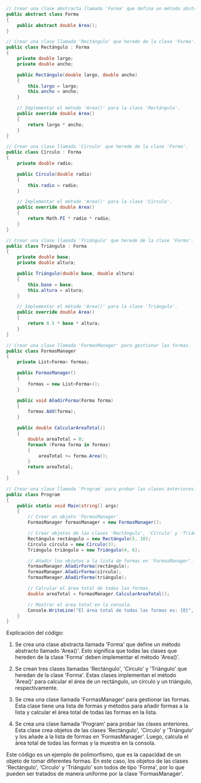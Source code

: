 ```c#
// Crear una clase abstracta llamada 'Forma' que defina un método abstracto llamado 'Area()'.
public abstract class Forma
{
    public abstract double Area();
}

// Crear una clase llamada 'Rectángulo' que herede de la clase 'Forma'.
public class Rectángulo : Forma
{
    private double largo;
    private double ancho;

    public Rectángulo(double largo, double ancho)
    {
        this.largo = largo;
        this.ancho = ancho;
    }

    // Implementar el método 'Area()' para la clase 'Rectángulo'.
    public override double Area()
    {
        return largo * ancho;
    }
}

// Crear una clase llamada 'Círculo' que herede de la clase 'Forma'.
public class Círculo : Forma
{
    private double radio;

    public Círculo(double radio)
    {
        this.radio = radio;
    }

    // Implementar el método 'Area()' para la clase 'Círculo'.
    public override double Area()
    {
        return Math.PI * radio * radio;
    }
}

// Crear una clase llamada 'Triángulo' que herede de la clase 'Forma'.
public class Triángulo : Forma
{
    private double base;
    private double altura;

    public Triángulo(double base, double altura)
    {
        this.base = base;
        this.altura = altura;
    }

    // Implementar el método 'Area()' para la clase 'Triángulo'.
    public override double Area()
    {
        return 0.5 * base * altura;
    }
}

// Crear una clase llamada 'FormasManager' para gestionar las formas.
public class FormasManager
{
    private List<Forma> formas;

    public FormasManager()
    {
        formas = new List<Forma>();
    }

    public void AñadirForma(Forma forma)
    {
        formas.Add(forma);
    }

    public double CalcularAreaTotal()
    {
        double areaTotal = 0;
        foreach (Forma forma in formas)
        {
            areaTotal += forma.Area();
        }
        return areaTotal;
    }
}

// Crear una clase llamada 'Program' para probar las clases anteriores.
public class Program
{
    public static void Main(string[] args)
    {
        // Crear un objeto 'FormasManager'.
        FormasManager formasManager = new FormasManager();

        // Crear objetos de las clases 'Rectángulo', 'Círculo' y 'Triángulo'.
        Rectángulo rectángulo = new Rectángulo(5, 10);
        Círculo círculo = new Círculo(3);
        Triángulo triángulo = new Triángulo(4, 6);

        // Añadir los objetos a la lista de formas en 'FormasManager'.
        formasManager.AñadirForma(rectángulo);
        formasManager.AñadirForma(círculo);
        formasManager.AñadirForma(triángulo);

        // Calcular el área total de todas las formas.
        double areaTotal = formasManager.CalcularAreaTotal();

        // Mostrar el área total en la consola.
        Console.WriteLine("El área total de todas las formas es: {0}", areaTotal);
    }
}
```

Explicación del código:

1. Se crea una clase abstracta llamada 'Forma' que define un método abstracto llamado 'Area()'. Esto significa que todas las clases que hereden de la clase 'Forma' deben implementar el método 'Area()'.

2. Se crean tres clases llamadas 'Rectángulo', 'Círculo' y 'Triángulo' que heredan de la clase 'Forma'. Estas clases implementan el método 'Area()' para calcular el área de un rectángulo, un círculo y un triángulo, respectivamente.

3. Se crea una clase llamada 'FormasManager' para gestionar las formas. Esta clase tiene una lista de formas y métodos para añadir formas a la lista y calcular el área total de todas las formas en la lista.

4. Se crea una clase llamada 'Program' para probar las clases anteriores. Esta clase crea objetos de las clases 'Rectángulo', 'Círculo' y 'Triángulo' y los añade a la lista de formas en 'FormasManager'. Luego, calcula el área total de todas las formas y la muestra en la consola.

Este código es un ejemplo de polimorfismo, que es la capacidad de un objeto de tomar diferentes formas. En este caso, los objetos de las clases 'Rectángulo', 'Círculo' y 'Triángulo' son todos de tipo 'Forma', por lo que pueden ser tratados de manera uniforme por la clase 'FormasManager'.